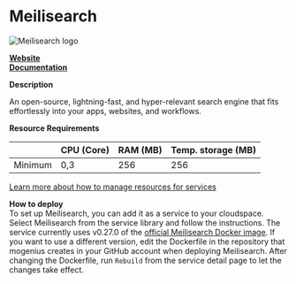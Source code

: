 ﻿# Meilisearch

![Meilisearch logo](https://api.mogenius.com/file/id/8caf409d-23b1-4871-ab96-de54052c47ca)

**[Website](https://www.meilisearch.com/)**  
**[Documentation](https://docs.meilisearch.com/)**  

**Description**

An open-source, lightning-fast, and hyper-relevant search engine that fits effortlessly into your apps, websites, and workflows.

**Resource Requirements**

||CPU (Core)|RAM (MB)  |Temp. storage (MB)|
|--|--|--|--|
| Minimum | 0,3 | 256 | 256 |

[Learn more about how to manage resources for services](./../../development/resources.md)

**How to deploy**  
To set up Meilisearch, you can add it as a service to your cloudspace. Select Meilisearch from the service library and follow the instructions. The service currently uses v0.27.0 of the [official Meilisearch Docker image](https://hub.docker.com/r/getmeili/meilisearch). If you want to use a different version, edit the Dockerfile in the repository that mogenius creates in your GitHub account when deploying Meilisearch. After changing the Dockerfile, run `Rebuild` from the service detail page to let the changes take effect.